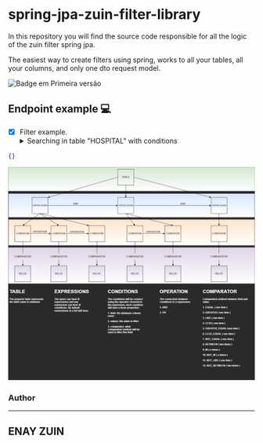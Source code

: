 # spring-jpa-zuin-filter-library
In this repository you will find the source code responsible for all the logic of the zuin filter spring jpa.

The easiest way to create filters using spring, works to all your tables, all your columns, and only one dto request model.

![Badge em Primeira versão](https://img.shields.io/static/v1?label=STATUS&message=PRIMEIRA%20VERSAO&color=GREEN&style=for-the-badge "Sofrerá incrementos no futuro")

## Endpoint example 💻


- [x] Filter example.
   <details><summary>Searching in table "HOSPITAL" with conditions </summary></details>
   
 ```json
 {}
 ```

![How it works - Json query](zuin-filter.png "Json query drawning")

### Author

---
ENAY ZUIN
---

